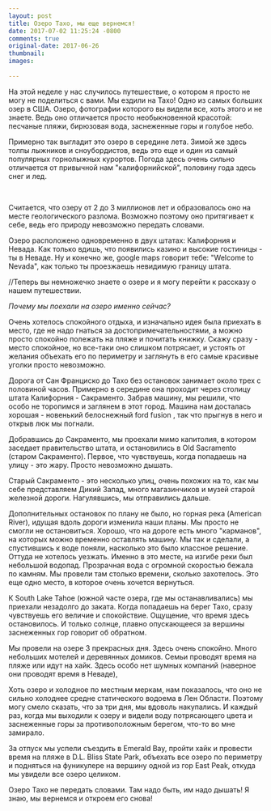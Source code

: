 ```yaml
---
layout: post
title: Озеро Тахо, мы еще вернемся!
date: 2017-07-02 11:25:24 -0800
comments: true
original-date: 2017-06-26
thumbnail: 
images:
 
---
```


На этой неделе у нас случилось путешествие, о котором я просто не могу не поделиться с вами. Мы ездили на Тахо! Одно из самых больших озер в США. Озеро, фотографии которого вы видели все, хоть этого и не знаете. Ведь оно отличается просто необыкновенной красотой: песчаные пляжи, бирюзовая вода, заснеженные горы и голубое небо.

Примерно так выгладит это озеро в середине лета. Зимой же здесь толпы лыжников и сноубордистов, ведь это еще и один из самый популярных горнолыжных курортов. Погода здесь очень сильно отличается от привычной нам "калифорнийской", половину года здесь снег и лед. 
<!--separate--> 
 
Считается, что озеру от 2 до 3 миллионов лет и образовалось оно на месте геологического разлома. Возможно поэтому оно притягивает к себе, ведь его природу невозможно передать словами. 

Озеро расположено одновременно в двух штатах: Калифорния и Невада. Как только вдишь, что появились казино и высокие гостиницы - ты в Неваде. Ну и конечно же, google maps говорит тебе: "Welcome to Nevada", как только ты проезжаешь невидимую границу штата. 

//Теперь вы немножечко знаете о озере и я могу перейти к рассказу о нашем путешествии. 

 *Почему мы поехали на озеро именно сейчас?* 

Очень хотелось спокойного отдыха, и  изначально идея была приехать в место, где не надо гнаться за достопримечательностями, а можно просто спокойно полежать на пляже и почитать книжку. Скажу сразу - место спокойное, но все-таки оно слишком потрясает, и устоять от желания объехать его по периметру и заглянуть в его самые красивые уголки просто невозможно. 

Дорога от Сан Франциско до Тахо без остановок занимает около трех с половиной часов. Примерно в середине она проходит через столицу штата Калифорния - Сакраменто. Забрав машину, мы решили, что особо не торопимся и заглянем в этот город. 
Машина нам досталась хорошая - новенький белоснежный ford fusion , так что прыгнув в него и открыв люк мы погнали.

Добравшись до Сакраменто, мы проехали мимо капитолия, в котором заседает правительство штата, и остановились в Old Sacramento (старом Сакраменто). Первое, что чувствуешь, когда попадаешь на улицу - это жару. Просто невозможно дышать. 

Старый Сакраменто - это несколько улиц, очень похожих на то, как мы себе представляем Дикий Запад, много магазинчиков и музей старой железной дороги. Нагулявшись, мы отправились дальше.

Дополнительных остановок по плану не было, но горная река (American River), идущая вдоль дороги изменила наши планы. Мы просто не смогли не остановиться. Хорошо, что на дороге есть много "карманов", на которых можно временно оставлять машину. Мы так и сделали, а спустившись к воде поняли, насколько это было классное решение. Оттуда не хотелось уезжать. Именно в это месте, на изгибе реки был небольшой водопад. Прозрачная вода с огромной скоростью бежала по камням. Мы провели там столько времени, сколько захотелось. Это еще одно место, в которое очень хочется вернуться. 

К South Lake Tahoe (южной часте озера, где мы останавливались) мы приехали незадолго до заката. Когда попадаешь на берег Тахо, сразу чувствуешь его величие и спокойствие. Ощущение, что время здесь остановилось. И только солнце, плавно опускающееся за вершины заснеженных гор говорит об обратном. 

Мы провели на озере 3 прекрасных дня. Здесь очень спокойно. Много небольших мотелей и деревянных домиков. Семьи проводят время на пляже или идут на хайк. Здесь особо нет шумных компаний (наверное они проводят время в Неваде), 

Хоть озеро и холодное по местным меркам, нам показалось, что оно не сильно холоднее средне статического водоема в Лен Области. Поэтому могу смело сказать, что за три дня, мы вдоволь накупались. И каждый раз, когда мы выходили к озеру и видели воду потрясающего цвета и заснеженные горы за противоположным берегом, что-то во мне замирало.

За отпуск мы успели съездить в Emerald Bay, пройти хайк и провести время на пляже в D.L. Bliss State Park, объехать все озеро по периметру и подняться на фуникулере на вершину одной из гор East Peak, откуда мы увидели все озеро целиком.

Озеро Тахо не передать словами. Там надо быть, им надо дышать! Я знаю, мы вернемся и откроем его снова!


